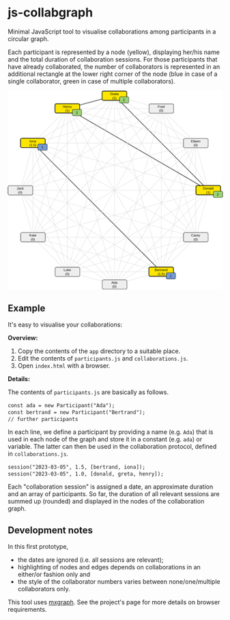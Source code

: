 # js-collabgraph

Minimal JavaScript tool to visualise collaborations among participants in a circular graph.

Each participant is represented by a node (yellow), displaying her/his name and the total duration of collaboration sessions. For those participants that have already collaborated, the number of collaborators is represented in an additional rectangle at the lower right corner of the node (blue in case of a single collaborator, green in case of multiple collaborators).

![Screenshot of the example collaboration graph](doc/example-graph.png)

## Example

It's easy to visualise your collaborations:

**Overview:**
1. Copy the contents of the `app` directory to a suitable place.
2. Edit the contents of `participants.js`  and `collaborations.js`.
3. Open `index.html` with a browser.

**Details:**

The contents of `participants.js` are basically as follows.

```
const ada = new Participant("Ada");
const bertrand = new Participant("Bertrand");
// further participants
```

In each line, we define a participant by providing a name (e.g. `Ada`) that is used in each node of the graph and store it in a constant (e.g. `ada`) or variable. The latter can then be used in the collaboration protocol, defined in `collaborations.js`.

```
session("2023-03-05", 1.5, [bertrand, iona]);
session("2023-03-05", 1.0, [donald, greta, henry]);
```

Each "collaboration session" is assigned a date, an approximate duration and an array of participants. So far, the duration of all relevant sessions are summed up (rounded) and displayed in the nodes of the collaboration graph.

## Development notes

In this first prototype,
- the dates are ignored (i.e. all sessions are relevant);
- highlighting of nodes and edges depends on collaborations in an either/or fashion only and
- the style of the collaborator numbers varies between none/one/multiple collaborators only.

This tool uses [mxgraph](https://jgraph.github.io/mxgraph/). See the project's page for more details on browser requirements.

